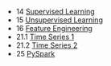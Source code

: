  - 14 [Supervised Learning]()
 - 15 [Unsupervised Learning]()
 - 16 [Feature Engineering]()
 - 21.1 [Time Series 1]()
 - 21.2 [Time Series 2]()
 - 25 [PySpark]()